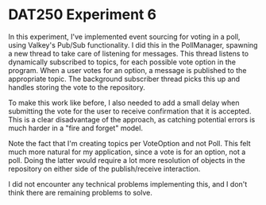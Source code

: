 # DAT250 Experiment 6

In this experiment, I've implemented event sourcing for voting in a poll, using Valkey's Pub/Sub functionality.
I did this in the PollManager, spawning a new thread to take care of listening for messages.
This thread listens to dynamically subscribed to topics, for each possible vote option in the program.
When a user votes for an option, a message is published to the appropriate topic.
The background subscriber thread picks this up and handles storing the vote to the repository.

To make this work like before, I also needed to add a small delay when submitting the vote for the user to receive 
confirmation that it is accepted.
This is a clear disadvantage of the approach, as catching potential errors is much harder in a "fire and forget" model.

Note the fact that I'm creating topics per VoteOption and not Poll. This felt much more natural for my application,
since a vote is for an option, not a poll. Doing the latter would require a lot more resolution of objects in the
repository on either side of the publish/receive interaction.

I did not encounter any technical problems implementing this, and I don't think there are remaining problems to solve.
